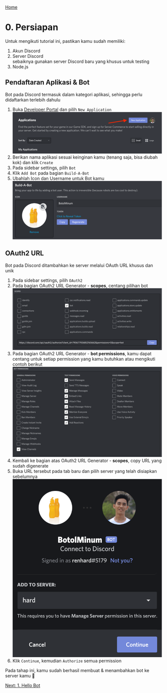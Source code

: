 [Home](./README.md)

# 0. Persiapan

Untuk mengikuti tutorial ini, pastikan kamu sudah memiliki:
1. Akun Discord
2. Server Discord  
sebaiknya gunakan server Discord baru yang khusus untuk testing
3. Node.js

## Pendaftaran Aplikasi & Bot

Bot pada Discord termasuk dalam kategori aplikasi, sehingga perlu didaftarkan terlebih dahulu

1. Buka [Developer Portal](https://discord.com/developers/applications) dan pilih `New Application`
![new-application](./assets/00-00-new-application.png)
2. Berikan nama aplikasi sesuai keinginan kamu (tenang saja, bisa diubah kok) dan klik `Create`
3. Pada sidebar settings, pilih `Bot`
4. Klik `Add Bot` pada bagian `Build-A-Bot`
5. Ubahlah Icon dan Username untuk Bot kamu
![build-a-bot](./assets/00-01-build-a-bot.png)

## OAuth2 URL

Bot pada Discord ditambahkan ke server melalui OAuth URL khusus dan unik

1. Pada sidebar settings, pilih `OAuth2`
2. Pada bagian OAuth2 URL Generator - **scopes**, centang pilihan bot
![oauth-scopes](./assets/00-02-oauth-scopes.png)
3. Pada bagian OAuth2 URL Generator - **bot permissions**, kamu dapat centang untuk setiap permission yang kamu butuhkan atau mengikuti contoh berikut
![bot-permissions](./assets/00-03-bot-permissions.png)
4. Kembali ke bagian atas OAuth2 URL Generator - **scopes**, copy URL yang sudah digenerate
5. Buka URL tersebut pada tab baru dan pilih server yang telah disiapkan sebelumnya
![connect](./assets/00-04-connect.png)
6. Klik `Continue`, kemudian `Authorize` semua permission

Pada tahap ini, kamu sudah berhasil membuat & menambahkan bot ke server kamu :tada:

[Next: 1. Hello Bot](./01-hello-bot.md)